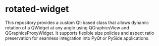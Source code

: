 # rotated-widget
This repository provides a custom Qt-based class that allows dynamic rotation of a QWidget at any angle using QGraphicsView and QGraphicsProxyWidget. It supports flexible size policies and aspect ratio preservation for seamless integration into PyQt or PySide applications.

